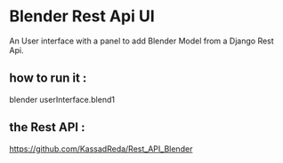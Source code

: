 # Blender Rest Api UI

An User interface with a panel to add Blender Model from a Django Rest Api.

## how to run it : 

blender userInterface.blend1 

## the Rest API : 

https://github.com/KassadReda/Rest_API_Blender
